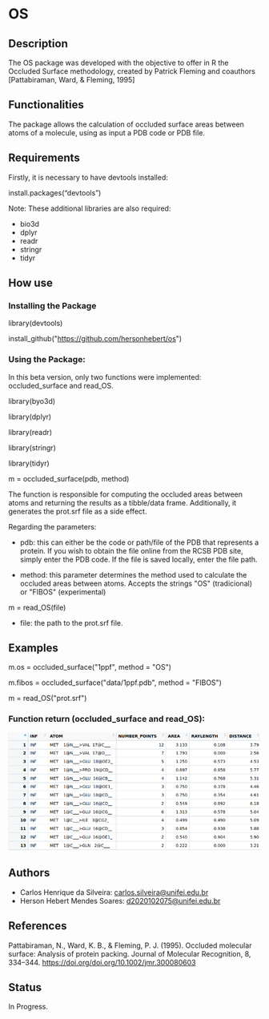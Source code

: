 # OS
## Description
The OS package was developed with the objective to offer in R the Occluded Surface methodology, created by Patrick Fleming and coauthors [Pattabiraman, Ward, & Fleming, 1995]
## Functionalities
The package allows the calculation of occluded surface areas between atoms of a molecule, using as input a PDB code or PDB file. 
## Requirements
Firstly, it is necessary to have devtools installed:

install.packages(“devtools”)

Note: These additional libraries are also required:
  * bio3d
  * dplyr
  * readr
  * stringr
  * tidyr

## How use
### Installing the Package

library(devtools)  

install_github("https://github.com/hersonhebert/os")  


### Using the Package:

In this beta version, only two functions were implemented: occluded_surface and read_OS.

library(byo3d)  

library(dplyr)  

library(readr)  

library(stringr)  

library(tidyr)  

m = occluded_surface(pdb, method)

The function is responsible for computing the occluded areas between atoms and returning the results as a tibble/data frame. Additionally, it generates the prot.srf file as a side effect.

Regarding the parameters:

  - pdb: this can either be the code or path/file of the PDB that represents a protein. If you wish to obtain the file online from the RCSB PDB site, simply enter the PDB code. If the file is saved locally, enter the file path.

  - method: this parameter determines the method used to calculate the occluded areas between atoms. Accepts the strings "OS" (tradicional) or "FIBOS" (experimental) 

m = read_OS(file)

  - file: the path to the prot.srf file.

## Examples

m.os = occluded_surface("1ppf", method = "OS")

m.fibos = occluded_surface("data/1ppf.pdb", method = "FIBOS")

m = read_OS("prot.srf")

### Function return (occluded_surface and read_OS):

![alt text](Pictures/print_return.png)

## Authors

- Carlos Henrique da Silveira:  carlos.silveira@unifei.edu.br
- Herson Hebert Mendes Soares: d2020102075@unifei.edu.br

## References

Pattabiraman, N., Ward, K. B., & Fleming, P. J. (1995). Occluded molecular surface: Analysis of protein packing. Journal of Molecular Recognition, 8, 334–344. https://doi.org/doi.org/10.1002/jmr.300080603

## Status
In Progress.
